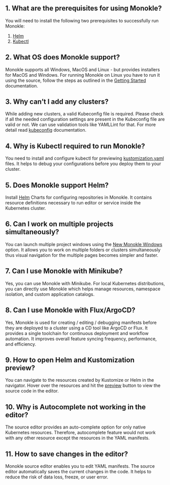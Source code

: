 ## 1. What are the prerequisites for using Monokle?

You will need to install the following two prerequisites to successfully run Monokle:

1. [Helm](https://helm.sh/docs/intro/install/)
2. [Kubectl](https://kubernetes.io/docs/tasks/tools/)

## 2. What OS does Monokle support?

Monokle supports all Windows, MacOS and Linux - but provides installers for MacOS and Windows. For running Monokle on
Linux you have to run it using the source, follow the steps as outlined in the [Getting Started](../getting-started.md)
documentation.

## 3. Why can’t I add any clusters?

While adding new clusters, a valid Kubeconfig file is required. Please check if all the needed configuration settings
are present in the Kubeconfig file are valid or not. We can use validation tools like YAMLLint for that. For more detail
read [kubeconfig](https://kubernetes.io/docs/concepts/configuration/organize-cluster-access-kubeconfig/) documentation.

## 4. Why is Kubectl required to run Monokle?

You need to install and configure kubectl for previewing
[kustomization.yaml](https://kubeshop.github.io/monokle/kustomize/) files. It helps to debug your configurations before
you deploy them to your cluster.

## 5. Does Monokle support Helm?

Install [Helm](https://kubeshop.github.io/monokle/helm/) Charts for configuring repositories in Monokle. It contains
resource definitions necessary to run editor or service inside the Kubernetes cluster.

## 6. Can I work on multiple projects simultaneously?

You can launch multiple project windows using the [New Monokle Windows](https://kubeshop.github.io/monokle/overview/)
option. It allows you to work on multiple folders or clusters simultaneously thus visual navigation for the multiple
pages becomes simpler and faster.

## 7. Can I use Monokle with Minikube?

Yes, you can use Monokle with Minikube. For local Kubernetes distributions, you can directly use Monokle which helps
manage resources, namespace isolation, and custom application catalogs.

## 8. Can I use Monokle with Flux/ArgoCD?

Yes, Monokle is used for creating / editing / debugging manifests before they are deployed to a cluster using a CD tool
like ArgoCD or Flux. It provides a single toolchain for continuous deployment and workflow automation. It improves
overall feature syncing frequency, performance, and efficiency.

## 9. How to open Helm and Kustomization preview?

You can navigate to the resources created by Kustomize or Helm in the navigator. Hover over the resources and hit the
[preview](https://kubeshop.github.io/monokle/features/) button to view the source code in the editor.

## 10. Why is Autocomplete not working in the editor?

The source editor provides an auto-complete option for only native Kubernetes resources. Therefore, autocomplete feature
would not work with any other resource except the resources in the YAML manifests.

## 11. How to save changes in the editor?

Monokle source editor enables you to edit YAML manifests. The source editor automatically saves the current changes in
the code. It helps to reduce the risk of data loss, freeze, or user error.
